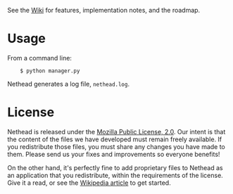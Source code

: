See the [Wiki][1] for features, implementation notes, and the roadmap.


Usage
=====
From a command line:

```
    $ python manager.py
```
    
Nethead generates a log file, `nethead.log`.


License
=======
Nethead is released under the [Mozilla Public License, 2.0][2]. Our intent is that the content of the files we have developed must remain freely available. If you redistribute those files, you must share any changes you have made to them. Please send us your fixes and improvements so everyone benefits!

On the other hand, it's perfectly fine to add proprietary files to Nethead as an application that you redistribute, within the requirements of the license. Give it a read, or see the [Wikipedia article][3] to get started.

[1]: https://github.com/kb2ma/nethead/wiki
[2]: http://opensource.org/licenses/MPL-2.0
[3]: http://en.wikipedia.org/wiki/Mozilla_Public_License

